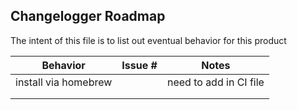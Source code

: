 ## Changelogger Roadmap

The intent of this file is to list out eventual behavior for this product


| Behavior | Issue # | Notes |
|----------|---------|-------|
|  install via homebrew        |         |  need to add in CI file     |
|          |         |       |
|          |         |       |
